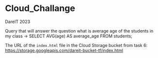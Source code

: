 # Cloud_Challange
DareIT 2023


Query that will answer the question what is average age of the 
students in my class -> 
SELECT AVG(age) AS average_age
FROM students; 

The URL of the `index.html` file in the Cloud Storage bucket from task 6:
https://storage.googleapis.com/dareit-bucket-tf/index.html

